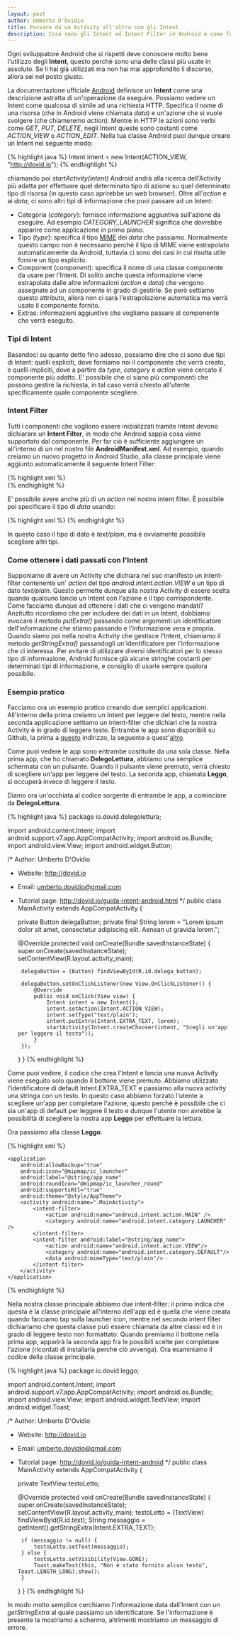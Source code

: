 ```yaml
---
layout: post
author: Umberto D'Ovidio
title: Passare da un Activity all'altra con gli Intent
description: Cosa sono gli Intent ed Intent Filter in Android e come funzionano?
---
```


Ogni sviluppatore Android che si rispetti deve conoscere molto bene l'utilizzo degli **Intent**, questo perchè sono una delle classi più usate in assoluto. Se li hai già utilizzati ma non hai mai approfondito il discorso, allora sei nel posto giusto.
<!-- more -->

La documentazione ufficiale [Android](https://developer.android.com/reference/android/content/Intent.html) definisce un **Intent** come una descrizione astratta di un'operazione da eseguire. 
Possiamo vedere un Intent come qualcosa di simile ad una richiesta HTTP. Specifica il nome di una risorsa (che in Android viene chiamata *data*) e un'azione che si vuole svolgere (che chiameremo *action*). 
Mentre in HTTP le azioni sono verbi come *GET*, *PUT*, *DELETE*, negli Intent queste sono costanti come *ACTION_VIEW* o *ACTION_EDIT*.
Nella tua classe Android puoi dunque creare un Intent nel seguente modo:

{% highlight java %}
Intent intent = new Intent(ACTION_VIEW, "http://dovid.io");
{% endhighlight %}

chiamando poi *startActivity(intent)* Android andrà alla ricerca dell'Activity più adatta per effettuare quel determinato tipo di azione su quel determinato tipo di risorsa (in questo caso aprirebbe un web browser).
Oltre all'*action* e ai *data*, ci sono altri tipi di informazione che puoi passare ad un Intent: 
- Categoria (*category*): fornisce informazione aggiuntiva sull'azione da eseguire. Ad esempio *CATEGORY_LAUNCHER* significa che dovrebbe apparire come applicazione in primo piano.
- Tipo (*type*): specifica il tipo [MIME](https://it.wikipedia.org/wiki/Multipurpose_Internet_Mail_Extensions) dei *data* che passiamo. Normalmente questo campo non è necessario perchè il tipo di MIME viene estrapolato automaticamente da Android, tuttavia ci sono dei casi in cui risulta utile fornire un tipo esplicito.
- Component (*component*): specifica il nome di una classe componente da usare per l'Intent. Di solito anche questa informazione viene estrapolata dalle altre informazioni (*action* e *data*) che vengono assegnate ad un componente in grado di gestirle. Se però settiamo questo attributo, allora non ci sarà l'estrapolazione automatica ma verrà usato il componente fornito. 
- Extras: informazioni aggiuntive che vogliamo passare al componente che verrà eseguito.  

### Tipi di Intent

Basandoci su quanto detto fino adesso, possiamo dire che ci sono due tipi di Intent: quelli espliciti, dove forniamo noi il componente che verrà creato, e quelli impliciti, dove a partire da *type*, *category* e *action* viene cercato il componente più adatto. E' possibile che ci siano più componenti che possono gestire la richiesta, in tal caso verrà chiesto all'utente specificamente quale componente scegliere. 

### Intent Filter

Tutti i componenti che vogliono essere inizializzati tramite Intent devono dichiarare un **Intent Filter**, in modo che Android sappia cosa viene supportato dal componente. Per far ciò è sufficiente aggiungere un *<intent-filter>* all'interno di un <activity> nel nostro file **AndroidManifest.xml**.  Ad esempio, quando creiamo un nuovo progetto in Android Studio, alla classe principale viene aggiunto automaticamente il seguente Intent Filter:

{% highlight xml %}
<intent-filter>
    <action android:name="android.intent.action.MAIN" />    
    <category android:name="android.intent.category.LAUNCHER" />
</intent-filter>
{% endhighlight %}

E' possibile avere anche più di un *action* nel nostro intent filter. È possibile poi specificare il tipo di *data* usando: 

{% highlight xml %}
<data android:mimeType="text/plain">
{% endhighlight %}

In questo caso il tipo di dato è *text/plain*, ma è ovviamente possibile scegliere altri tipi. 

### Come ottenere i dati passati con l'Intent

Supponiamo di avere un Activity che dichiara nel suo manifesto un intent-filter contenente un' *action* del tipo *android.intent.action.VIEW* e un tipo di dato *text/plain*. Questo permette dunque alla nostra Activity di essere scelta quando qualcuno lancia un Intent con l'azione e il tipo corrispondente. Come facciamo dunque ad ottenere i dati che ci vengono mandati? Anzitutto ricordiamo che per includere dei dati in un Intent, dobbiamo invocare il metodo *putExtra()* passando come argomenti un identificatore dell'informazione che stiamo passando  e l'informazione vera e propria. 
Quando siamo poi nella nostra Activity che gestisce l'Intent, chiamiamo il metodo *getStringExtra()* passandogli un'identificatore per l'informazione che ci interessa. Per evitare di utilizzare diversi identificatori per lo stesso tipo di informazione, Android fornisce già alcune stringhe costanti per determinati tipi di informazione, e consiglio di usarle sempre qualora possibile.

### Esempio pratico

Facciamo ora un esempio pratico creando due semplici applicazioni. All'interno della prima creiamo un Intent per leggere del testo, mentre nella seconda applicazione settiamo un intent-filter che dichiari che la nostra Activity è in grado di leggere testo. 
Entrambe le app sono disponibili su Github, la prima a [questo](https://github.com/Cyborg101/dovidioTutorials/tree/master/DelegoLettura) indirizzo, la seguente a quest'[altro](https://github.com/Cyborg101/dovidioTutorials/tree/master/Leggo).

Come puoi vedere le app sono entrambe costituite da una sola classe. 
Nella prima app, che ho chiamato **DelegoLettura**, abbiamo una semplice schermata con un pulsante. Quando il pulsante viene premuto, verrà chiesto di scegliere un'app per leggere del testo. La seconda app, chiamata **Leggo**, si occuperà invece di leggere il testo.

Diamo ora un'occhiata al codice sorgente di entrambe le app, a cominciare da **DelegoLettura**.

{% highlight java %}
package io.dovid.delegolettura;

import android.content.Intent;
import android.support.v7.app.AppCompatActivity;
import android.os.Bundle;
import android.view.View;
import android.widget.Button;


/* Author: Umberto D'Ovidio
 * Website: http://dovid.io
 * Email: umberto.dovidio@gmail.com
 * Tutorial page: http://dovid.io/guida-intent-android.html
 */
public class MainActivity extends AppCompatActivity {

    private Button delegaButton;
    private final String lorem = "Lorem ipsum dolor sit amet, consectetur adipiscing elit. Aenean ut gravida lorem.";

    @Override
    protected void onCreate(Bundle savedInstanceState) {
        super.onCreate(savedInstanceState);
        setContentView(R.layout.activity_main);

        delegaButton = (Button) findViewById(R.id.delega_button);

        delegaButton.setOnClickListener(new View.OnClickListener() {
            @Override
            public void onClick(View view) {
                Intent intent = new Intent();
                intent.setAction(Intent.ACTION_VIEW);
                intent.setType("text/plain");
                intent.putExtra(Intent.EXTRA_TEXT, lorem);
                startActivity(Intent.createChooser(intent, "Scegli un'app per leggere il testo"));
            }
        });
    }
}
{% endhighlight %}

Come puoi vedere, il codice che crea l'Intent e lancia una nuova Activity viene eseguito solo quando il bottone viene premuto. Abbiamo utilizzato l'identificatore di default Intent.EXTRA_TEXT e passiamo alla nuova activity una stringa con un testo. In questo caso abbiamo forzato l'utente a scegliere un'app per completare l'azione, questo perchè è possibile che ci sia un'app di default per leggere il testo e dunque l'utente non avrebbe la possibilità di scegliere la nostra app **Leggo** per effettuare la lettura. 

Ora passiamo alla classe **Leggo**. 

{% highlight xml %} 
<?xml version="1.0" encoding="utf-8"?>
<manifest xmlns:android="http://schemas.android.com/apk/res/android"
    package="io.dovid.leggo">

    <application
        android:allowBackup="true"
        android:icon="@mipmap/ic_launcher"
        android:label="@string/app_name"
        android:roundIcon="@mipmap/ic_launcher_round"
        android:supportsRtl="true"
        android:theme="@style/AppTheme">
        <activity android:name=".MainActivity">
            <intent-filter>
                <action android:name="android.intent.action.MAIN" />
                <category android:name="android.intent.category.LAUNCHER" />
            </intent-filter>
            <intent-filter android:label="@string/app_name">
                <action android:name="android.intent.action.VIEW"/>
                <category android:name="android.intent.category.DEFAULT"/>
                <data android:mimeType="text/plain"/>
            </intent-filter>
        </activity>
    </application>
</manifest>
{% endhighlight %}

Nella nostra classe principale abbiamo due intent-filter: il primo indica che questa è la classe principale all'interno dell'app ed è quella che viene creata quando facciamo tap sulla launcher icon, mentre nel secondo intent filter dichiariamo che questa classe può essere chiamata da altre classi ed è in grado di leggere testo non formattato. Quando premiamo  il bottone nella prima app, apparirà la seconda app fra le possibili scelte per completare l'azione (ricordati di installarla perchè ciò avvenga). 
Ora esaminiamo il codice della classe principale.

{% highlight java %}
package io.dovid.leggo;

import android.content.Intent;
import android.support.v7.app.AppCompatActivity;
import android.os.Bundle;
import android.view.View;
import android.widget.TextView;
import android.widget.Toast;

/* Author: Umberto D'Ovidio
 * Website: http://dovid.io
 * Email: umberto.dovidio@gmail.com
 * Tutorial page: http://dovid.io/guida-intent-android
 */
public class MainActivity extends AppCompatActivity {

    private TextView testoLetto;

    @Override
    protected void onCreate(Bundle savedInstanceState) {
        super.onCreate(savedInstanceState);
        setContentView(R.layout.activity_main);
        testoLetto = (TextView) findViewById(R.id.text);
        String messaggio = getIntent().getStringExtra(Intent.EXTRA_TEXT);

        if (messaggio != null) {
            testoLetto.setText(messaggio);
        } else {
            testoLetto.setVisibility(View.GONE);
            Toast.makeText(this, "Non è stato fornito alcun testo", Toast.LENGTH_LONG).show();
        }
    }
}
{% endhighlight %}

In modo molto semplice cerchiamo l'informazione data dall'Intent con un *getStringExtra* al quale passiamo un identificatore. Se l'informazione è presente la mostriamo a schermo, altrimenti mostriamo un messaggio di errore.
